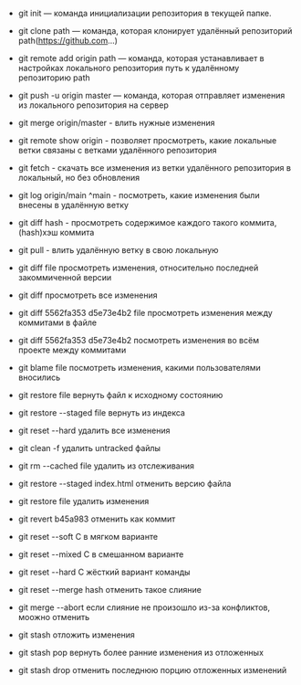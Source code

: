 - git init — команда инициализации репозитория в текущей папке.

- git clone path — команда, которая клонирует удалённый репозиторий
path(https://github.com...)

- git remote add origin path — команда, которая устанавливает в
настройках локального репозитория путь к удалённому репозиторию path

- git push -u origin master — команда, которая отправляет изменения
из локального репозитория на сервер

- git merge origin/master - влить нужные изменения

- git remote show origin - позволяет просмотреть, какие локальные ветки связаны с
ветками удалённого репозитория

- git fetch - скачать все изменения из ветки удалённого репозитория в локальный, но без обновления

- git log origin/main ^main - посмотреть, какие изменения были внесены в удалённую ветку

- git diff hash - просмотреть cодержимое каждого такого коммита, (hash)хэш коммита

- git pull - влить удалённую ветку в свою локальную

- git diff file просмотреть изменения, относительно последней закоммиченной версии

- git diff просмотреть все изменения

- git diff 5562fa353 d5e73e4b2 file просмотреть изменения между коммитами в файле

- git diff 5562fa353 d5e73e4b2 посмотреть изменения во всём проекте между коммитами

- git blame file посмотреть изменения, какими пользователями вносились

- git restore file вернуть файл к исходному состоянию

- git restore --staged file вернуть из индекса

- git reset --hard удалить все изменения

- git clean -f удалить untracked файлы

- git rm --cached file удалить из отслеживания

- git restore --staged index.html отменить версию файла

- git restore file удалить изменения

- git revert b45a983 отменить как коммит

- git reset --soft C в мягком варианте

- git reset --mixed C в смешанном варианте

- git reset --hard C жёсткий вариант команды

- git reset --merge hash отменить такое слияние

- git merge --abort  если слияние не произошло из-за конфликтов, моожно отменить

- git stash отложить изменения 

- git stash pop вернуть более ранние изменения из отложенных

- git stash drop отменить последнюю порцию отложенных изменений
